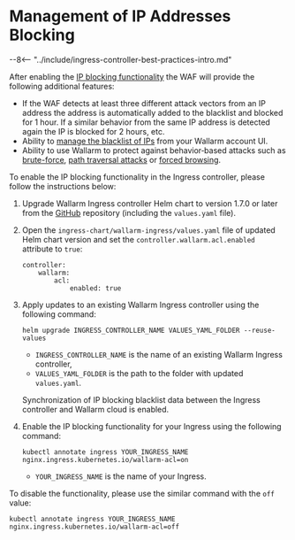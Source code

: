 # Management of IP Addresses Blocking

--8<-- "../include/ingress-controller-best-practices-intro.md"

After enabling the [IP blocking functionality](../../../configure-ip-blocking-en.md) the WAF will provide the following additional features:

* If the WAF detects at least three different attack vectors from an IP address the address is automatically added to the blacklist and blocked for 1 hour. If a similar behavior from the same IP address is detected again the IP is blocked for 2 hours, etc.
* Ability to [manage the blacklist of IPs](../../../../user-guides/blacklist.md) from your Wallarm account UI.
* Ability to use Wallarm to protect against behavior‑based attacks such as [brute-force](../../../../attacks-vulns-list.md#bruteforce-attack), [path traversal attacks](../../../../attacks-vulns-list.md#path-traversal) or [forced browsing](../../../../attacks-vulns-list.md#forced-browsing).

To enable the IP blocking functionality in the Ingress controller, please follow the instructions below:
1. Upgrade Wallarm Ingress controller Helm chart to version 1.7.0 or later from the [GitHub](https://github.com/wallarm/ingress-chart) repository (including the `values.yaml` file).
2. Open the `ingress-chart/wallarm-ingress/values.yaml` file of updated Helm chart version and set the `controller.wallarm.acl.enabled` attribute to `true`:
    ```
    controller:
        wallarm:
            acl:
                enabled: true
    ```
3. Apply updates to an existing Wallarm Ingress controller using the following command:
    ```
    helm upgrade INGRESS_CONTROLLER_NAME VALUES_YAML_FOLDER --reuse-values
    ```
    * `INGRESS_CONTROLLER_NAME` is the name of an existing Wallarm Ingress controller,
    * `VALUES_YAML_FOLDER` is the path to the folder with updated `values.yaml`.

    Synchronization of IP blocking blacklist data between the Ingress controller and Wallarm cloud is enabled.
4. Enable the IP blocking functionality for your Ingress using the following command:
    ```
    kubectl annotate ingress YOUR_INGRESS_NAME nginx.ingress.kubernetes.io/wallarm-acl=on
    ```
    * `YOUR_INGRESS_NAME` is the name of your Ingress.

To disable the functionality, please use the similar command with the `off` value:
```
kubectl annotate ingress YOUR_INGRESS_NAME nginx.ingress.kubernetes.io/wallarm-acl=off
```